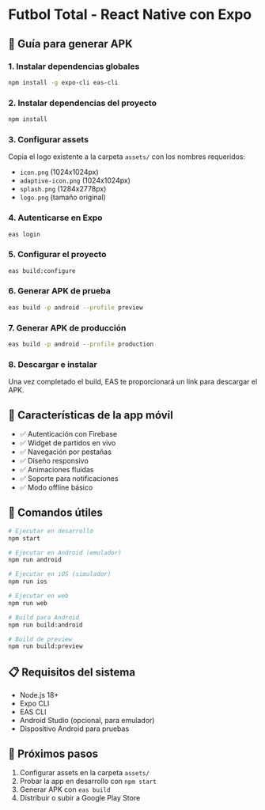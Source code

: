 # Futbol Total - React Native con Expo

## 🚀 Guía para generar APK

### 1. Instalar dependencias globales

```bash
npm install -g expo-cli eas-cli
```

### 2. Instalar dependencias del proyecto

```bash
npm install
```

### 3. Configurar assets

Copia el logo existente a la carpeta `assets/` con los nombres requeridos:
- `icon.png` (1024x1024px)
- `adaptive-icon.png` (1024x1024px) 
- `splash.png` (1284x2778px)
- `logo.png` (tamaño original)

### 4. Autenticarse en Expo

```bash
eas login
```

### 5. Configurar el proyecto

```bash
eas build:configure
```

### 6. Generar APK de prueba

```bash
eas build -p android --profile preview
```

### 7. Generar APK de producción

```bash
eas build -p android --profile production
```

### 8. Descargar e instalar

Una vez completado el build, EAS te proporcionará un link para descargar el APK.

## 📱 Características de la app móvil

- ✅ Autenticación con Firebase
- ✅ Widget de partidos en vivo
- ✅ Navegación por pestañas
- ✅ Diseño responsivo
- ✅ Animaciones fluidas
- ✅ Soporte para notificaciones
- ✅ Modo offline básico

## 🔧 Comandos útiles

```bash
# Ejecutar en desarrollo
npm start

# Ejecutar en Android (emulador)
npm run android

# Ejecutar en iOS (simulador)
npm run ios

# Ejecutar en web
npm run web

# Build para Android
npm run build:android

# Build de preview
npm run build:preview
```

## 📋 Requisitos del sistema

- Node.js 18+
- Expo CLI
- EAS CLI
- Android Studio (opcional, para emulador)
- Dispositivo Android para pruebas

## 🎯 Próximos pasos

1. Configurar assets en la carpeta `assets/`
2. Probar la app en desarrollo con `npm start`
3. Generar APK con `eas build`
4. Distribuir o subir a Google Play Store